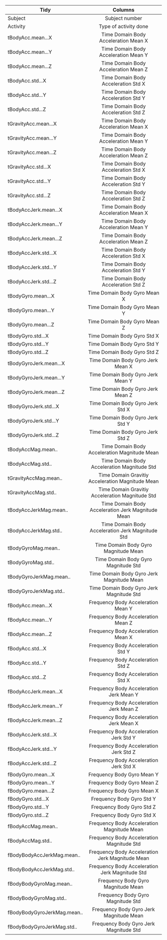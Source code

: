 | Tidy        | Columns         |
| ------------- |:-------------:|
| Subject | Subject number
| Activity | Type of activity done |
| tBodyAcc.mean...X | Time Domain Body Acceleration Mean X |
| tBodyAcc.mean...Y | Time Domain Body Acceleration Mean Y |
| tBodyAcc.mean...Z | Time Domain Body Acceleration Mean Z |
| tBodyAcc.std...X | Time Domain Body Acceleration Std X |
| tBodyAcc.std...Y | Time Domain Body Acceleration Std Y |
| tBodyAcc.std...Z | Time Domain Body Acceleration Std Z |
| tGravityAcc.mean...X | Time Domain Body Acceleration Mean X |
| tGravityAcc.mean...Y | Time Domain Body Acceleration Mean Y |
| tGravityAcc.mean...Z | Time Domain Body Acceleration Mean Z |
| tGravityAcc.std...X | Time Domain Body Acceleration Std X |
| tGravityAcc.std...Y | Time Domain Body Acceleration Std Y |
| tGravityAcc.std...Z | Time Domain Body Acceleration Std Z |
| tBodyAccJerk.mean...X | Time Domain Body Acceleration Mean X |
| tBodyAccJerk.mean...Y | Time Domain Body Acceleration Mean Y |
| tBodyAccJerk.mean...Z | Time Domain Body Acceleration Mean Z |
| tBodyAccJerk.std...X | Time Domain Body Acceleration Std X |
| tBodyAccJerk.std...Y | Time Domain Body Acceleration Std Y |
| tBodyAccJerk.std...Z | Time Domain Body Acceleration Std Z |
| tBodyGyro.mean...X | Time Domain Body Gyro Mean X |
| tBodyGyro.mean...Y | Time Domain Body Gyro Mean Y |
| tBodyGyro.mean...Z | Time Domain Body Gyro Mean Z |
| tBodyGyro.std...X | Time Domain Body Gyro Std X |
| tBodyGyro.std...Y | Time Domain Body Gyro Std Y |
| tBodyGyro.std...Z | Time Domain Body Gyro Std Z |
| tBodyGyroJerk.mean...X | Time Domain Body Gyro Jerk Mean X |
| tBodyGyroJerk.mean...Y | Time Domain Body Gyro Jerk Mean Y |
| tBodyGyroJerk.mean...Z | Time Domain Body Gyro Jerk Mean Z |
| tBodyGyroJerk.std...X | Time Domain Body Gyro Jerk Std X |
| tBodyGyroJerk.std...Y | Time Domain Body Gyro Jerk Std Y |
| tBodyGyroJerk.std...Z | Time Domain Body Gyro Jerk Std Z |
| tBodyAccMag.mean.. | Time Domain Body Acceleration Magnitude Mean  |
| tBodyAccMag.std.. | Time Domain Body Acceleration Magnitude Std  |
| tGravityAccMag.mean.. | Time Domain Gravitiy Acceleration Magnitude Mean  |
| tGravityAccMag.std.. | Time Domain Gravitiy Acceleration Magnitude Std  |
| tBodyAccJerkMag.mean.. | Time Domain Body Acceleration Jerk Magnitude Mean  |
| tBodyAccJerkMag.std.. | Time Domain Body Acceleration Jerk Magnitude Std  |
| tBodyGyroMag.mean.. | Time Domain Body Gyro Magnitude Mean  |
| tBodyGyroMag.std.. | Time Domain Body Gyro Magnitude Std  |
| tBodyGyroJerkMag.mean.. | Time Domain Body Gyro Jerk Magnitude Mean  |
| tBodyGyroJerkMag.std.. | Time Domain Body Gyro Jerk Magnitude Std  |
| fBodyAcc.mean...X | Frequency Body Acceleration Mean Y |
| fBodyAcc.mean...Y | Frequency Body Acceleration Mean Z |
| fBodyAcc.mean...Z | Frequency Body Acceleration Mean X |
| fBodyAcc.std...X | Frequency Body Acceleration Std Y |
| fBodyAcc.std...Y | Frequency Body Acceleration Std Z |
| fBodyAcc.std...Z | Frequency Body Acceleration Std X |
| fBodyAccJerk.mean...X | Frequency Body Acceleration Jerk Mean Y |
| fBodyAccJerk.mean...Y | Frequency Body Acceleration Jerk Mean Z |
| fBodyAccJerk.mean...Z | Frequency Body Acceleration Jerk Mean X |
| fBodyAccJerk.std...X | Frequency Body Acceleration Jerk Std Y |
| fBodyAccJerk.std...Y | Frequency Body Acceleration Jerk Std Z |
| fBodyAccJerk.std...Z | Frequency Body Acceleration Jerk Std X |
| fBodyGyro.mean...X | Frequency Body Gyro Mean Y |
| fBodyGyro.mean...Y | Frequency Body Gyro Mean Z |
| fBodyGyro.mean...Z | Frequency Body Gyro Mean X |
| fBodyGyro.std...X | Frequency Body Gyro Std Y |
| fBodyGyro.std...Y | Frequency Body Gyro Std Z |
| fBodyGyro.std...Z | Frequency Body Gyro Std X |
| fBodyAccMag.mean.. | Frequency Body Acceleration Magnitude Mean  |
| fBodyAccMag.std.. | Frequency Body Acceleration Magnitude Std  |
| fBodyBodyAccJerkMag.mean.. | Frequency Body Acceleration Jerk Magnitude Mean  |
| fBodyBodyAccJerkMag.std.. | Frequency Body Acceleration Jerk Magnitude Std  |
| fBodyBodyGyroMag.mean.. | Frequency Body Gyro Magnitude Mean  |
| fBodyBodyGyroMag.std.. | Frequency Body Gyro Magnitude Std  |
| fBodyBodyGyroJerkMag.mean.. | Frequency Body Gyro Jerk Magnitude Mean  |
| fBodyBodyGyroJerkMag.std.. | Frequency Body Gyro Jerk Magnitude Std |
